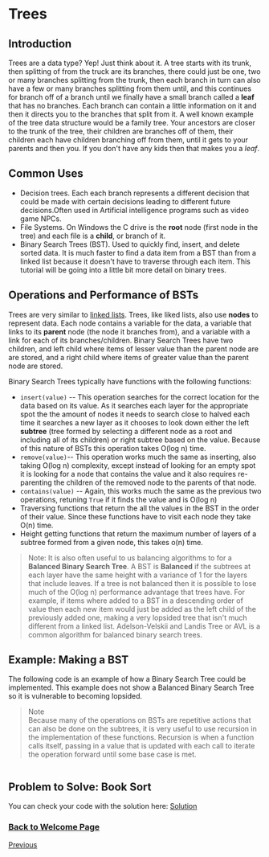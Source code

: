 # Trees

<!-- Introduction -->
## Introduction

Trees are a data type? Yep! Just think about it. A tree starts with its trunk, then splitting of from the  truck are its branches, there could just be one, two or many branches splitting from the trunk, then each branch in turn can also have a few or many branches splitting from them until, and this continues for branch off of a branch until we finally have a small branch called a **leaf** that has no branches. Each branch can contain a little information on it and then it directs you to the branches that split from it. A well known example of the tree data structure would be a family tree. Your ancestors are closer to the trunk of the tree, their children are branches off of them, their children each have children branching off from them, until it gets to your parents and then you. If you don't have any kids then that makes you a _leaf_.

<!-- Common uses -->
## Common Uses

- Decision trees. Each each branch represents a different decision that could be made with certain decisions leading to different future decisions.Often used in Artificial intelligence programs such as video game NPCs. 
- File Systems. On Windows the C drive is the **root** node (first node in the tree) and each file is a **child**, or branch of it.
- Binary Search Trees (BST). Used to quickly find, insert, and delete sorted data. It is much faster to find a data item from a BST than from a linked list because it doesn't have to traverse through each item. This tutorial will be going into a little bit more detail on binary trees.

<!-- Operations -->
## Operations and Performance of BSTs

Trees are very similar to [linked lists](2-topic.md). Trees, like liked lists, also use **nodes** to represent data. Each node contains a variable  for the data, a variable that links to its **parent** node (the node it branches from), and a variable with a link for each of its branches/children. Binary Search Trees have two children, and left child where items of lesser value than the parent node are are stored, and a right child where items of greater value than the parent node are stored.

Binary Search Trees typically have functions with the following functions:

- `insert(value)` -- This operation searches for the correct location for the data based on its value. As it searches each layer for the appropriate spot the the amount of nodes it needs to search close to halved each time it searches a new layer as it chooses to look down either the left **subtree** (tree formed by selecting a different node as a root and including all of its children) or right subtree based on the value. Because of this nature of BSTs this operation takes O(log n) time.
- `remove(value)`-- This operation works much the same as inserting, also taking O(log n) complexity, except instead of looking for an empty spot it is looking for a node that contains the value and it also requires re-parenting the children of the removed node to the parents of that node.
- `contains(value)` -- Again, this works much the same as the previous two operations, retuning `True` if it finds the value and is O(log n)
- Traversing functions that return the all the values in the BST in the order of their value. Since these functions have to visit each node they take O(n) time.
- Height getting functions that return the maximum number of layers of a subtree formed from a given node, this takes o(n) time.

> Note:
> It is also often useful to us balancing algorithms to for a **Balanced Binary Search Tree**. A BST is **Balanced** if the subtrees at each layer have the same height with a variance of 1 for the layers that include leaves. If a tree is not balanced then it is possible to lose much of the O(log n) performance advantage that trees have. For example, if items where added to a BST in a descending order of value then each new item would just be added as the left child of the previously added one, making a very lopsided tree that isn't much different from a linked list. Adelson-Velskii and Landis Tree or AVL is a common algorithm for balanced binary search trees.

<!-- Example -->
## Example: Making a BST

The following code is an example of how a Binary Search Tree could be implemented. This example does not show a Balanced Binary Search Tree so it is vulnerable to becoming lopsided.

> Note  
> Because many of the operations on BSTs are repetitive actions that can also be done on the subtrees, it is very useful to use recursion in the implementation of these functions. Recursion is when a function calls itself, passing in a value that is updated with each call to iterate the operation forward until some base case is met.

``` python

```

<!-- Problem to Solve -->
## Problem to Solve: Book Sort

<!-- Link to Solution -->
You can check your code with the solution here: [Solution](tbd.py)

### [Back to Welcome Page](0-welcome.md)

[Previous](2-topic.md)